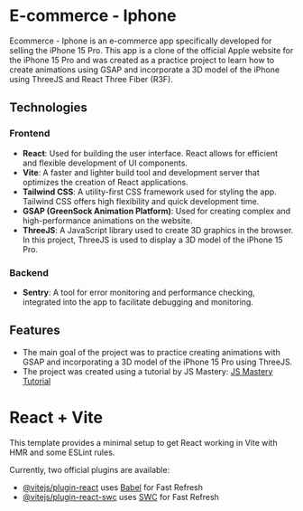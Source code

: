 # E-commerce - Iphone

Ecommerce - Iphone is an e-commerce app specifically developed for selling the iPhone 15 Pro. This app is a clone of the official Apple website for the iPhone 15 Pro and was created as a practice project to learn how to create animations using GSAP and incorporate a 3D model of the iPhone using ThreeJS and React Three Fiber (R3F).

## Technologies

### Frontend
- **React**: Used for building the user interface. React allows for efficient and flexible development of UI components.
- **Vite**: A faster and lighter build tool and development server that optimizes the creation of React applications.
- **Tailwind CSS**: A utility-first CSS framework used for styling the app. Tailwind CSS offers high flexibility and quick development time.
- **GSAP (GreenSock Animation Platform)**: Used for creating complex and high-performance animations on the website.
- **ThreeJS**: A JavaScript library used to create 3D graphics in the browser. In this project, ThreeJS is used to display a 3D model of the iPhone 15 Pro.

### Backend
- **Sentry**: A tool for error monitoring and performance checking, integrated into the app to facilitate debugging and monitoring.

## Features
- The main goal of the project was to practice creating animations with GSAP and incorporating a 3D model of the iPhone 15 Pro using ThreeJS.
- The project was created using a tutorial by JS Mastery: [JS Mastery Tutorial](https://www.youtube.com/watch?v=kRQbRAJ4-Fs&t=4066s)


# React + Vite

This template provides a minimal setup to get React working in Vite with HMR and some ESLint rules.

Currently, two official plugins are available:

- [@vitejs/plugin-react](https://github.com/vitejs/vite-plugin-react/blob/main/packages/plugin-react/README.md) uses [Babel](https://babeljs.io/) for Fast Refresh
- [@vitejs/plugin-react-swc](https://github.com/vitejs/vite-plugin-react-swc) uses [SWC](https://swc.rs/) for Fast Refresh
